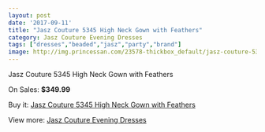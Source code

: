 ```yaml
---
layout: post
date: '2017-09-11'
title: "Jasz Couture 5345 High Neck Gown with Feathers"
category: Jasz Couture Evening Dresses
tags: ["dresses","beaded","jasz","party","brand"]
image: http://img.princessan.com/23578-thickbox_default/jasz-couture-5345-high-neck-gown-with-feathers.jpg
---
```

Jasz Couture 5345 High Neck Gown with Feathers

On Sales: **$349.99**
<a href="https://www.princessan.com/en/10691-jasz-couture-5345-high-neck-gown-with-feathers.html"><amp-img layout="responsive" width="600" height="600" src="//img.princessan.com/23578-thickbox_default/jasz-couture-5345-high-neck-gown-with-feathers.jpg" alt="Jasz Couture 5345 High Neck Gown with Feathers 0" /></a>
<a href="https://www.princessan.com/en/10691-jasz-couture-5345-high-neck-gown-with-feathers.html"><amp-img layout="responsive" width="600" height="600" src="//img.princessan.com/23580-thickbox_default/jasz-couture-5345-high-neck-gown-with-feathers.jpg" alt="Jasz Couture 5345 High Neck Gown with Feathers 1" /></a>
<a href="https://www.princessan.com/en/10691-jasz-couture-5345-high-neck-gown-with-feathers.html"><amp-img layout="responsive" width="600" height="600" src="//img.princessan.com/23579-thickbox_default/jasz-couture-5345-high-neck-gown-with-feathers.jpg" alt="Jasz Couture 5345 High Neck Gown with Feathers 2" /></a>

Buy it: [Jasz Couture 5345 High Neck Gown with Feathers](https://www.princessan.com/en/10691-jasz-couture-5345-high-neck-gown-with-feathers.html "Jasz Couture 5345 High Neck Gown with Feathers")

View more: [Jasz Couture Evening Dresses](https://www.princessan.com/en/82- "Jasz Couture Evening Dresses")